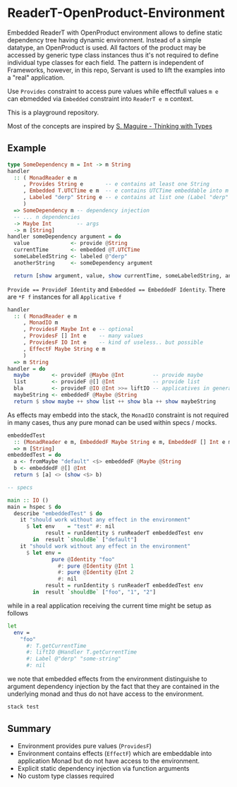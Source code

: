 # ReaderT-OpenProduct-Environment

Embedded ReaderT with OpenProduct environment allows to define static dependency tree having dynamic environment.
Instead of a simple datatype, an OpenProduct is used.
All factors of the product may be accessed by generic type class instances thus it's not required to define individual type classes for each field. The pattern is independent of Frameworks, however, in this repo, Servant is used to lift the examples into a "real" application.

Use `Provides` constraint to access pure values while effectfull values `m e` can ebmedded via `Embedded` constraint into `ReaderT e m` context.

This is a playground repository.

Most of the concepts are inspired by [S. Maguire - Thinking with Types][1]

## Example

```haskell
type SomeDependency m = Int -> m String
handler
  :: ( MonadReader e m
     , Provides String e       -- e contains at least one String
     , Embedded T.UTCTime e m  -- e contains UTCTime embeddable into m
     , Labeled "derp" String e -- e contains at list one (Label "derp" String)
     )
  => SomeDependency m -- dependency injection
  -- ... n dependencies
  -> Maybe Int        -- args
  -> m [String]
handler someDependency argument = do
  value             <- provide @String
  currentTime       <- embedded @T.UTCTime
  someLabeledString <- labeled @"derp"
  anotherString     <- someDependency argument

  return [show argument, value, show currentTime, someLabeledString, anotherString]
```

`Provide == ProvideF Identity` and `Embedded == EmbeddedF Identity`.
There are `*F f` instances for all `Applicative f`

```haskell
handler
  :: ( MonadReader e m
     , MonadIO m
     , ProvidesF Maybe Int e -- optional
     , ProvidesF [] Int e    -- many values
     , ProvidesF IO Int e    -- kind of useless.. but possible
     , EffectF Maybe String e m
     )
  => m String
handler = do
  maybe       <- provideF @Maybe @Int         -- provide maybe
  list        <- provideF @[] @Int            -- provide list
  bla         <- provideF @IO @Int >>= liftIO -- applicatives in general are working, thus IO
  maybeString <- embeddedF @Maybe @String
  return $ show maybe ++ show list ++ show bla ++ show maybeString
```

As effects may embedd into the stack, the `MonadIO` constraint is not required in many cases, thus any pure monad can be used within specs / mocks.

```haskell
embeddedTest
  :: (MonadReader e m, EmbeddedF Maybe String e m, EmbeddedF [] Int e m)
  => m [String]
embeddedTest = do
  a <- fromMaybe "default" <$> embeddedF @Maybe @String
  b <- embeddedF @[] @Int
  return $ [a] <> (show <$> b)

-- specs

main :: IO ()
main = hspec $ do
  describe "embeddedTest" $ do
    it "should work without any effect in the environment"
      $ let env    = "test" #: nil
            result = runIdentity $ runReaderT embeddedTest env
        in  result `shouldBe` ["default"]
    it "should work without any effect in the environment"
      $ let env =
              pure @Identity "foo"
                #: pure @Identity @Int 1
                #: pure @Identity @Int 2
                #: nil
            result = runIdentity $ runReaderT embeddedTest env
        in  result `shouldBe` ["foo", "1", "2"]
```

while in a real application receiving the current time might be setup as follows

```bash
let
  env =
    "foo"
      #: T.getCurrentTime
      #: liftIO @Handler T.getCurrentTime
      #: Label @"derp" "some-string"
      #: nil
```

we note that embedded effects from the environment distinguishe to argument dependency injection by the fact that they are contained in the underlying monad and thus do not have access to the environment.

```bash
stack test
```

## Summary

- Environment provides pure values (`ProvidesF`)
- Environment contains effects (`EffectF`) which are embeddable into application Monad but do not have access to the environment.
- Explicit static dependency injection via function arguments
- No custom type classes required

[1]: https://leanpub.com/thinking-with-types